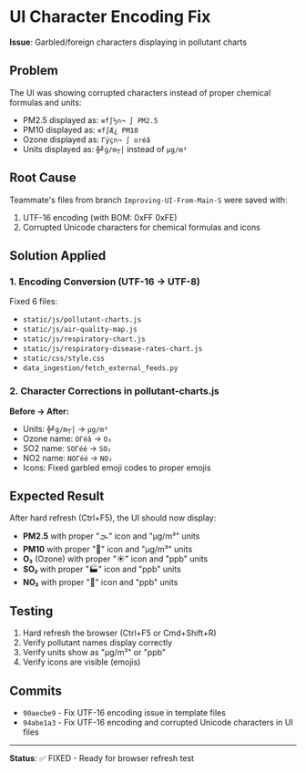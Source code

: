 # UI Character Encoding Fix

**Issue**: Garbled/foreign characters displaying in pollutant charts

## Problem
The UI was showing corrupted characters instead of proper chemical formulas and units:
- PM2.5 displayed as: `≡f∫½∩¬ ∫ PM2.5`
- PM10 displayed as: `≡f∫Æ¿ PM10`
- Ozone displayed as: `Γÿçn¬ ∫ oréâ`
- Units displayed as: `╬╝g/m┬│` instead of `μg/m³`

## Root Cause
Teammate's files from branch `Improving-UI-From-Main-S` were saved with:
1. UTF-16 encoding (with BOM: 0xFF 0xFE)
2. Corrupted Unicode characters for chemical formulas and icons

## Solution Applied

### 1. Encoding Conversion (UTF-16 → UTF-8)
Fixed 6 files:
- `static/js/pollutant-charts.js`
- `static/js/air-quality-map.js`
- `static/js/respiratory-chart.js`
- `static/js/respiratory-disease-rates-chart.js`
- `static/css/style.css`
- `data_ingestion/fetch_external_feeds.py`

### 2. Character Corrections in pollutant-charts.js
**Before → After:**
- Units: `╬╝g/m┬│` → `μg/m³`
- Ozone name: `OΓéâ` → `O₃`
- SO2 name: `SOΓéé` → `SO₂`
- NO2 name: `NOΓéé` → `NO₂`
- Icons: Fixed garbled emoji codes to proper emojis

## Expected Result
After hard refresh (Ctrl+F5), the UI should now display:
- **PM2.5** with proper "🌫️" icon and "μg/m³" units
- **PM10** with proper "💨" icon and "μg/m³" units
- **O₃** (Ozone) with proper "☀️" icon and "ppb" units
- **SO₂** with proper "🏭" icon and "ppb" units
- **NO₂** with proper "🚗" icon and "ppb" units

## Testing
1. Hard refresh the browser (Ctrl+F5 or Cmd+Shift+R)
2. Verify pollutant names display correctly
3. Verify units show as "μg/m³" or "ppb"
4. Verify icons are visible (emojis)

## Commits
- `90aecbe9` - Fix UTF-16 encoding issue in template files
- `94abe1a3` - Fix UTF-16 encoding and corrupted Unicode characters in UI files

---

**Status**: ✅ FIXED - Ready for browser refresh test


